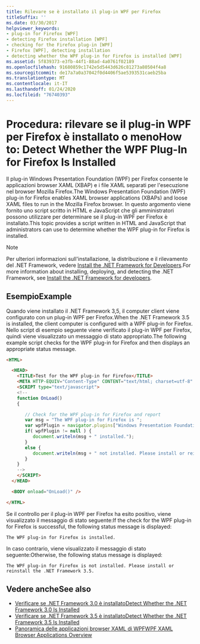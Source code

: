 ```yaml
---
title: Rilevare se è installato il plug-in WPF per Firefox
titleSuffix: ''
ms.date: 03/30/2017
helpviewer_keywords:
- plug-in for Firefox [WPF]
- detecting Firefox installation [WPF]
- checking for the Firefox plug-in [WPF]
- Firefox [WPF], detecting installation
- detecting whether the WPF plug-in for Firefox is installed [WPF]
ms.assetid: 5f839373-e3fb-44f1-88ad-4a0761f02189
ms.openlocfilehash: 91680859c1742e5d5443d626c81273a80504f4a8
ms.sourcegitcommit: de17a7a0a37042f0d4406f5ae5393531caeb25ba
ms.translationtype: MT
ms.contentlocale: it-IT
ms.lasthandoff: 01/24/2020
ms.locfileid: "76740393"
---
```

# <a name="how-to-detect-whether-the-wpf-plug-in-for-firefox-is-installed"></a><span data-ttu-id="a7df2-102">Procedura: rilevare se il plug-in WPF per Firefox è installato o meno</span><span class="sxs-lookup"><span data-stu-id="a7df2-102">How to: Detect Whether the WPF Plug-In for Firefox Is Installed</span></span>

<span data-ttu-id="a7df2-103">Il plug-in Windows Presentation Foundation (WPF) per Firefox consente le applicazioni browser XAML (XBAP) e i file XAML separati per l'esecuzione nel browser Mozilla Firefox.</span><span class="sxs-lookup"><span data-stu-id="a7df2-103">The Windows Presentation Foundation (WPF) plug-in for Firefox enables XAML browser applications (XBAPs) and loose XAML files to run in the Mozilla Firefox browser.</span></span> <span data-ttu-id="a7df2-104">In questo argomento viene fornito uno script scritto in HTML e JavaScript che gli amministratori possono utilizzare per determinare se il plug-in WPF per Firefox è installato.</span><span class="sxs-lookup"><span data-stu-id="a7df2-104">This topic provides a script written in HTML and JavaScript that administrators can use to determine whether the WPF plug-in for Firefox is installed.</span></span>

> [!NOTE]
> <span data-ttu-id="a7df2-105">Per ulteriori informazioni sull'installazione, la distribuzione e il rilevamento del .NET Framework, vedere [Install the .NET Framework for Developers](../../install/guide-for-developers.md).</span><span class="sxs-lookup"><span data-stu-id="a7df2-105">For more information about installing, deploying, and detecting the .NET Framework, see [Install the .NET Framework for developers](../../install/guide-for-developers.md).</span></span>

## <a name="example"></a><span data-ttu-id="a7df2-106">Esempio</span><span class="sxs-lookup"><span data-stu-id="a7df2-106">Example</span></span>

<span data-ttu-id="a7df2-107">Quando viene installato il .NET Framework 3,5, il computer client viene configurato con un plug-in WPF per Firefox.</span><span class="sxs-lookup"><span data-stu-id="a7df2-107">When the .NET Framework 3.5 is installed, the client computer is configured with a WPF plug-in for Firefox.</span></span> <span data-ttu-id="a7df2-108">Nello script di esempio seguente viene verificato il plug-in WPF per Firefox, quindi viene visualizzato un messaggio di stato appropriato.</span><span class="sxs-lookup"><span data-stu-id="a7df2-108">The following example script checks for the WPF plug-in for Firefox and then displays an appropriate status message.</span></span>

```html
<HTML>

  <HEAD>
    <TITLE>Test for the WPF plug-in for Firefox</TITLE>
    <META HTTP-EQUIV="Content-Type" CONTENT="text/html; charset=utf-8" />
    <SCRIPT type="text/javascript">
    <!--
    function OnLoad()
    {

       // Check for the WPF plug-in for Firefox and report
       var msg = "The WPF plug-in for Firefox is ";
       var wpfPlugin = navigator.plugins["Windows Presentation Foundation"];
       if( wpfPlugin != null ) {
          document.writeln(msg + " installed.");
       }
       else {
          document.writeln(msg + " not installed. Please install or reinstall the .NET Framework 3.5.");
       }
    }
    -->
    </SCRIPT>
  </HEAD>

  <BODY onload="OnLoad()" />

</HTML>
```

<span data-ttu-id="a7df2-109">Se il controllo per il plug-in WPF per Firefox ha esito positivo, viene visualizzato il messaggio di stato seguente:</span><span class="sxs-lookup"><span data-stu-id="a7df2-109">If the check for the WPF plug-in for Firefox is successful, the following status message is displayed:</span></span>

`The WPF plug-in for Firefox is installed.`

<span data-ttu-id="a7df2-110">In caso contrario, viene visualizzato il messaggio di stato seguente:</span><span class="sxs-lookup"><span data-stu-id="a7df2-110">Otherwise, the following status message is displayed:</span></span>

`The WPF plug-in for Firefox is not installed. Please install or reinstall the .NET Framework 3.5.`

## <a name="see-also"></a><span data-ttu-id="a7df2-111">Vedere anche</span><span class="sxs-lookup"><span data-stu-id="a7df2-111">See also</span></span>

- [<span data-ttu-id="a7df2-112">Verificare se .NET Framework 3.0 è installato</span><span class="sxs-lookup"><span data-stu-id="a7df2-112">Detect Whether the .NET Framework 3.0 Is Installed</span></span>](how-to-detect-whether-the-net-framework-3-0-is-installed.md)
- [<span data-ttu-id="a7df2-113">Verificare se .NET Framework 3.5 è installato</span><span class="sxs-lookup"><span data-stu-id="a7df2-113">Detect Whether the .NET Framework 3.5 Is Installed</span></span>](how-to-detect-whether-the-net-framework-3-5-is-installed.md)
- [<span data-ttu-id="a7df2-114">Panoramica delle applicazioni browser XAML di WPF</span><span class="sxs-lookup"><span data-stu-id="a7df2-114">WPF XAML Browser Applications Overview</span></span>](wpf-xaml-browser-applications-overview.md)
